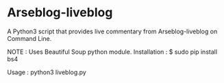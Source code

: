 # Arseblog-liveblog
A Python3 script that provides live commentary from Arseblog-liveblog on Command Line.

NOTE : Uses Beautiful Soup python module.
       Installation : $ sudo pip install bs4
       
Usage : python3 liveblog.py       
